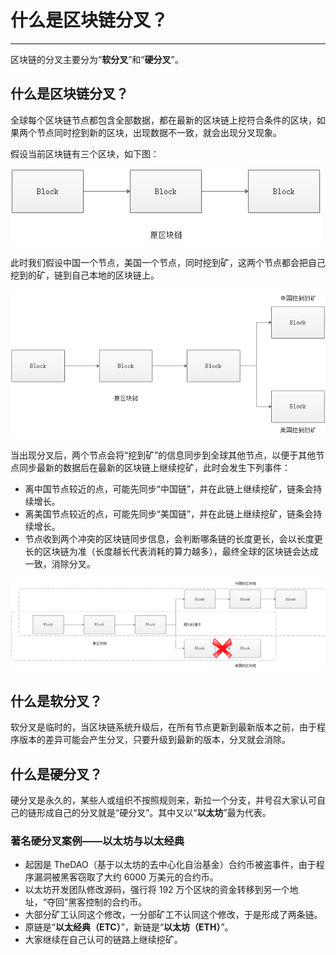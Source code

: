 # 什么是区块链分叉？

---

区块链的分叉主要分为“**软分叉**”和“**硬分叉**”。

## 什么是区块链分叉？

全球每个区块链节点都包含全部数据，都在最新的区块链上挖符合条件的区块，如果两个节点同时挖到新的区块，出现数据不一致，就会出现分叉现象。

假设当前区块链有三个区块，如下图：

![](/assets/007.png)

此时我们假设中国一个节点，美国一个节点，同时挖到矿，这两个节点都会把自己挖到的矿，链到自己本地的区块链上。

![](/assets/008.png)

当出现分叉后，两个节点会将“挖到矿”的信息同步到全球其他节点，以便于其他节点同步最新的数据后在最新的区块链上继续挖矿，此时会发生下列事件：

* 离中国节点较近的点，可能先同步“中国链”，并在此链上继续挖矿，链条会持续增长。
* 离美国节点较近的点，可能先同步“美国链”，并在此链上继续挖矿，链条会持续增长。
* 节点收到两个冲突的区块链同步信息，会判断哪条链的长度更长，会以长度更长的区块链为准（长度越长代表消耗的算力越多），最终全球的区块链会达成一致，消除分叉。

![](/assets/009.png)

## 什么是软分叉？

软分叉是临时的，当区块链系统升级后，在所有节点更新到最新版本之前，由于程序版本的差异可能会产生分叉，只要升级到最新的版本，分叉就会消除。

## 什么是硬分叉？

硬分叉是永久的，某些人或组织不按照规则来，新拉一个分支，并号召大家认可自己的链形成自己的分叉就是“硬分叉”。其中又以“**以太坊**”最为代表。

### 著名硬分叉案例——以太坊与以太经典

* 起因是 TheDAO（基于以太坊的去中心化自治基金）合约币被盗事件，由于程序漏洞被黑客窃取了大约 6000 万美元的合约币。
* 以太坊开发团队修改源码，强行将 192 万个区块的资金转移到另一个地址，“夺回”黑客控制的合约币。
* 大部分矿工认同这个修改，一分部矿工不认同这个修改，于是形成了两条链。
* 原链是“**以太经典（ETC）**”，新链是“**以太坊（ETH）**”。
* 大家继续在自己认可的链路上继续挖矿。